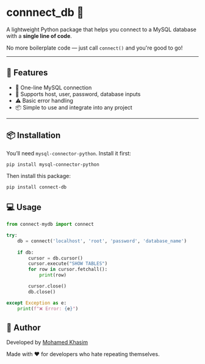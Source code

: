 # connnect_db 🔌

A lightweight Python package that helps you connect to a MySQL database with a **single line of code**.

No more boilerplate code — just call `connect()` and you're good to go!

---

## 🚀 Features

- 🔄 One-line MySQL connection
- 🔐 Supports host, user, password, database inputs
- ⚠️ Basic error handling
- 📦 Simple to use and integrate into any project

---

## 📦 Installation

You’ll need `mysql-connector-python`. Install it first:

```bash
pip install mysql-connector-python
```
Then install this package:

```bash
pip install connect-db
```

## 💻 Usage

```python
from connect-mydb import connect

try:
    db = connect('localhost', 'root', 'password', 'database_name')
    
    if db:
        cursor = db.cursor()
        cursor.execute("SHOW TABLES")
        for row in cursor.fetchall():
            print(row)

        cursor.close()
        db.close()

except Exception as e:
    print(f"❌ Error: {e}")

```


## 🙌 Author
Developed by [Mohamed Khasim](https://github.com/k3XD16)


Made with ❤️ for developers who hate repeating themselves.